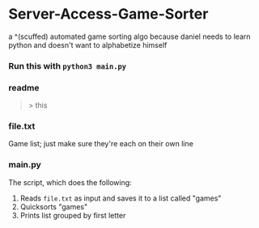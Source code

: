# Server-Access-Game-Sorter
a ^(scuffed) automated game sorting algo because daniel needs to learn python and doesn't want to alphabetize himself

### **Run this with** `python3 main.py`

### readme
> \> this

### file.txt
Game list; just make sure they're each on their own line

### main.py
The script, which does the following:
1. Reads `file.txt` as input and saves it to a list called "games"
2. Quicksorts "games"
3. Prints list grouped by first letter
